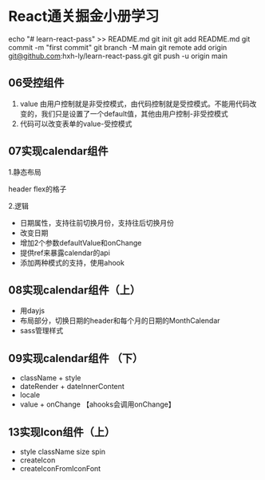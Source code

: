 # React通关掘金小册学习
echo "# learn-react-pass" >> README.md
git init
git add README.md
git commit -m "first commit"
git branch -M main
git remote add origin git@github.com:hxh-ly/learn-react-pass.git
git push -u origin main
## 06受控组件
1. value 由用户控制就是非受控模式，由代码控制就是受控模式。不能用代码改变的，我们只是设置了一个default值，其他由用户控制-非受控模式
2. 代码可以改变表单的value-受控模式



## 07实现calendar组件
1.静态布局

header
flex的格子


2.逻辑
- 日期属性，支持往前切换月份，支持往后切换月份
- 改变日期
- 增加2个参数defaultValue和onChange
- 提供ref来暴露calendar的api
- 添加两种模式的支持，使用ahook

## 08实现calendar组件（上）
- 用dayjs
- 布局部分，切换日期的header和每个月的日期的MonthCalendar
- sass管理样式

## 09实现calendar组件 （下）
- className + style
- dateRender + dateInnerContent
- locale
- value + onChange 【ahooks会调用onChange】

## 13实现Icon组件（上）
- style className size spin
- createIcon
- createIconFromIconFont 